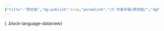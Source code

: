 ```yaml
---
{"title":"顾志能","dg-publish":true,"permalink":"/3 作者专辑/顾志能/","dgPassFrontmatter":true,"noteIcon":""}
---
```




{ .block-language-dataview}
